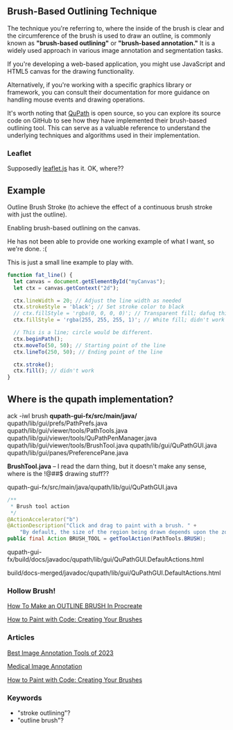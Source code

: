 ## Brush-Based Outlining Technique

The technique you're referring to, where the inside of the brush is clear and the circumference of the brush is used to draw an outline, is commonly known as **"brush-based outlining"** or **"brush-based annotation."** It is a widely used approach in various image annotation and segmentation tasks.

If you're developing a web-based application, you might use JavaScript and HTML5 canvas for the drawing functionality.

Alternatively, if you're working with a specific graphics library or framework, you can consult their documentation for more guidance on handling mouse events and drawing operations.

It's worth noting that [QuPath](https://github.com/qupath/qupath) is open source, so you can explore its source code on GitHub to see how they have implemented their brush-based outlining tool. This can serve as a valuable reference to understand the underlying techniques and algorithms used in their implementation.

### Leaflet

Supposedly [leaflet.js](https://leafletjs.com/plugins.html) has it.  OK, where??

## Example

Outline Brush Stroke (to achieve the effect of a continuous brush stroke with just the outline).

Enabling brush-based outlining on the canvas.

He has not been able to provide one working example of what I want, so we're done. :(

This is just a small line example to play with.

```js
function fat_line() {
  let canvas = document.getElementById("myCanvas");
  let ctx = canvas.getContext("2d");

  ctx.lineWidth = 20; // Adjust the line width as needed
  ctx.strokeStyle = 'black'; // Set stroke color to black
  // ctx.fillStyle = 'rgba(0, 0, 0, 0)'; // Transparent fill; dafuq this do?
  ctx.fillStyle = 'rgba(255, 255, 255, 1)'; // White fill; didn't work

  // This is a line; circle would be different.
  ctx.beginPath();
  ctx.moveTo(50, 50); // Starting point of the line
  ctx.lineTo(250, 50); // Ending point of the line

  ctx.stroke();
  ctx.fill(); // didn't work
}
```

## Where is the qupath implementation?

ack -iwl brush
**qupath-gui-fx/src/main/java/**
qupath/lib/gui/prefs/PathPrefs.java
qupath/lib/gui/viewer/tools/PathTools.java
qupath/lib/gui/viewer/tools/QuPathPenManager.java
qupath/lib/gui/viewer/tools/BrushTool.java
qupath/lib/gui/QuPathGUI.java
qupath/lib/gui/panes/PreferencePane.java

**BrushTool.java** &ndash; I read the darn thing, but it doesn't make any sense, where is the !@##$ drawing stuff??

qupath-gui-fx/src/main/java/qupath/lib/gui/QuPathGUI.java

```java
/**
 * Brush tool action
 */
@ActionAccelerator("b")
@ActionDescription("Click and drag to paint with a brush. " +
    "By default, the size of the region being drawn depends upon the zoom level in the viewer.")
public final Action BRUSH_TOOL = getToolAction(PathTools.BRUSH);
```

qupath-gui-fx/build/docs/javadoc/qupath/lib/gui/QuPathGUI.DefaultActions.html

build/docs-merged/javadoc/qupath/lib/gui/QuPathGUI.DefaultActions.html

### Hollow Brush!

[How To Make an OUTLINE BRUSH In Procreate](https://youtu.be/VPZJTXhg5po)

[How to Paint with Code: Creating Your Brushes](https://library.superhi.com/posts/how-to-paint-with-code-creating-paintbrushes)

### Articles

[Best Image Annotation Tools of 2023](https://www.v7labs.com/blog/best-image-annotation-tools)

[Medical Image Annotation](https://www.v7labs.com/medical-imaging-annotation)

[How to Paint with Code: Creating Your Brushes](https://library.superhi.com/posts/how-to-paint-with-code-creating-paintbrushes)

### Keywords

* "stroke outlining"?
* "outline brush"?

<br>

